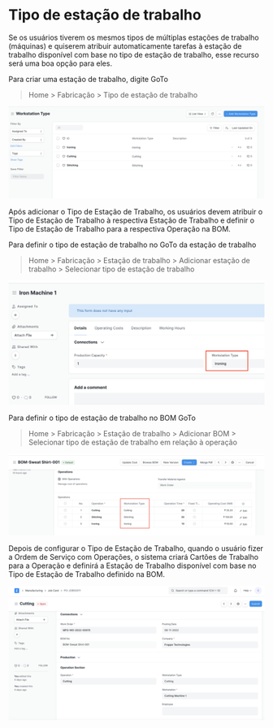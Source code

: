 # Tipo de estação de trabalho



Se os usuários tiverem os mesmos tipos de múltiplas estações de trabalho (máquinas) e quiserem atribuir automaticamente tarefas à estação de trabalho disponível com base no tipo de estação de trabalho, esse recurso será uma boa opção para eles.


Para criar uma estação de trabalho, digite GoTo 


> Home > Fabricação > Tipo de estação de trabalho


![](/files/workstation-type.png)


Após adicionar o Tipo de Estação de Trabalho, os usuários devem atribuir o Tipo de Estação de Trabalho à respectiva Estação de Trabalho e definir o Tipo de Estação de Trabalho para a respectiva Operação na BOM.


Para definir o tipo de estação de trabalho no GoTo da estação de trabalho


> Home > Fabricação > Estação de trabalho > Adicionar estação de trabalho > Selecionar tipo de estação de trabalho


![](/files/workstation-link-workstation-type.png)


Para definir o tipo de estação de trabalho no BOM GoTo


> Home > Fabricação > Estação de trabalho > Adicionar BOM > Selecionar tipo de estação de trabalho em relação à operação


![](/files/bom-workstation-type.png)


Depois de configurar o Tipo de Estação de Trabalho, quando o usuário fizer a Ordem de Serviço com Operações, o sistema criará Cartões de Trabalho para a Operação e definirá a Estação de Trabalho disponível com base no Tipo de Estação de Trabalho definido na BOM.


![](/files/job-card-workstation-type.png)



